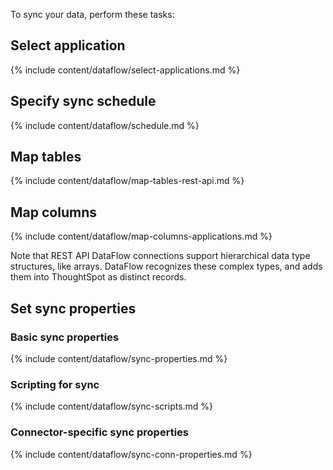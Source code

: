 To sync your data, perform these tasks:

## Select application
{% include content/dataflow/select-applications.md %}

## Specify sync schedule
{% include content/dataflow/schedule.md %}

## Map tables

{% include content/dataflow/map-tables-rest-api.md %}

## Map columns

{% include content/dataflow/map-columns-applications.md %}

Note that REST API DataFlow connections support hierarchical data type structures, like arrays. DataFlow recognizes these complex types, and adds them into  ThoughtSpot as distinct records.

## Set sync properties

### Basic sync properties

{% include content/dataflow/sync-properties.md %}

### Scripting for sync

{% include content/dataflow/sync-scripts.md %}

### Connector-specific sync properties

{% include content/dataflow/sync-conn-properties.md %}
